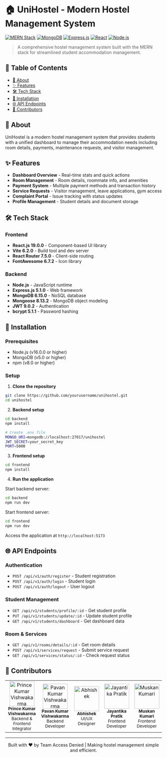 # 🏠 UniHostel - Modern Hostel Management System

[![MERN Stack](https://img.shields.io/badge/Stack-MERN-61DAFB?style=for-the-badge&logo=react&logoColor=white)](https://reactjs.org/)
[![MongoDB](https://img.shields.io/badge/Database-MongoDB-47A248?style=for-the-badge&logo=mongodb&logoColor=white)](https://mongodb.com/)
[![Express.js](https://img.shields.io/badge/Backend-Express.js-000000?style=for-the-badge&logo=express&logoColor=white)](https://expressjs.com/)
[![React](https://img.shields.io/badge/Frontend-React-61DAFB?style=for-the-badge&logo=react&logoColor=black)](https://reactjs.org/)
[![Node.js](https://img.shields.io/badge/Runtime-Node.js-339933?style=for-the-badge&logo=nodedotjs&logoColor=white)](https://nodejs.org/)

> A comprehensive hostel management system built with the MERN stack for streamlined student accommodation management.

## 📖 Table of Contents

- [🎯 About](#-about)
- [✨ Features](#-features)
- [🛠️ Tech Stack](#️-tech-stack)
- [🚀 Installation](#-installation)
- [🌐 API Endpoints](#-api-endpoints)
- [👥 Contributors](#-contributors)

## 🎯 About

UniHostel is a modern hostel management system that provides students with a unified dashboard to manage their accommodation needs including room details, payments, maintenance requests, and visitor management.

## ✨ Features

- **Dashboard Overview** - Real-time stats and quick actions
- **Room Management** - Room details, roommate info, and amenities
- **Payment System** - Multiple payment methods and transaction history
- **Service Requests** - Visitor management, leave applications, gym access
- **Complaint Portal** - Issue tracking with status updates
- **Profile Management** - Student details and document storage

## 🛠️ Tech Stack

### Frontend

- **React.js 19.0.0** - Component-based UI library
- **Vite 6.2.0** - Build tool and dev server
- **React Router 7.5.0** - Client-side routing
- **FontAwesome 6.7.2** - Icon library

### Backend

- **Node.js** - JavaScript runtime
- **Express.js 5.1.0** - Web framework
- **MongoDB 6.15.0** - NoSQL database
- **Mongoose 8.13.2** - MongoDB object modeling
- **JWT 9.0.2** - Authentication
- **bcrypt 5.1.1** - Password hashing

## 🚀 Installation

### Prerequisites

- Node.js (v16.0.0 or higher)
- MongoDB (v5.0 or higher)
- npm (v8.0 or higher)

### Setup

1. **Clone the repository**

```bash
git clone https://github.com/yourusername/unihostel.git
cd unihostel
```

2. **Backend setup**

```bash
cd backend
npm install

# Create .env file
MONGO_URI=mongodb://localhost:27017/unihostel
JWT_SECRET=your_secret_key
PORT=5000
```

3. **Frontend setup**

```bash
cd frontend
npm install
```

4. **Run the application**

Start backend server:

```bash
cd backend
npm run dev
```

Start frontend server:

```bash
cd frontend
npm run dev
```

Access the application at `http://localhost:5173`

## 🌐 API Endpoints

### Authentication

- `POST /api/v1/auth/register` - Student registration
- `POST /api/v1/auth/login` - Student login
- `POST /api/v1/auth/logout` - User logout

### Student Management

- `GET /api/v1/students/profile/:id` - Get student profile
- `PUT /api/v1/students/update/:id` - Update student profile
- `GET /api/v1/students/dashboard` - Get dashboard data

### Room & Services

- `GET /api/v1/rooms/details/:id` - Get room details
- `POST /api/v1/services/request` - Submit service request
- `GET /api/v1/services/status/:id` - Check request status

## 👥 Contributors

<div align="center">

<table>
<tr>
<td align="center">
<a href="https://github.com/prince-kumar-vishwakarma">
<img src="https://avatars.githubusercontent.com/prince-kumar-vishwakarma?v=4" width="80px;" alt="Prince Kumar Vishwakarma"/>
<br />
<sub><b>Prince Kumar Vishwakarma</b></sub>
</a>
<br />
<small>Backend & Frontend Integrator</small>
</td>

<td align="center">
<a href="https://github.com/Pavan-Kumar-Vishwakarma">
<img src="https://avatars.githubusercontent.com/Pavan-Kumar-Vishwakarma?v=4" width="80px;" alt="Pavan Kumar Vishwakarma"/>
<br />
<sub><b>Pavan Kumar Vishwakarma</b></sub>
</a>
<br />
<small>Backend Developer</small>
</td>

<td align="center">
<a href="https://github.com/Abhishek12890551">
<img src="https://avatars.githubusercontent.com/Abhishek12890551?v=4" width="80px;" alt="Abhishek"/>
<br />
<sub><b>Abhishek</b></sub>
</a>
<br />
<small>UI/UX Designer</small>
</td>

<td align="center">
<a href="https://github.com/jayantika-pratik">
<img src="https://avatars.githubusercontent.com/jayantika-pratik?v=4" width="80px;" alt="Jayantika Pratik"/>
<br />
<sub><b>Jayantika Pratik</b></sub>
</a>
<br />
<small>Frontend Developer</small>
</td>

<td align="center">
<a href="https://github.com/muskan-kumari">
<img src="https://avatars.githubusercontent.com/muskan-kumari?v=4" width="80px;" alt="Muskan Kumari"/>
<br />
<sub><b>Muskan Kumari</b></sub>
</a>
<br />
<small>Frontend Developer</small>
</td>
</tr>
</table>

</div>

---

<div align="center">
Built with ❤️ by Team Access Denied | Making hostel management simple and efficient.
</div>

